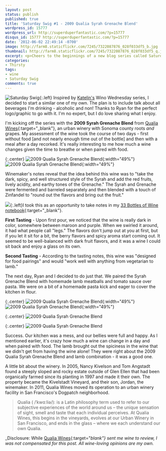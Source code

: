 ```yaml
---
layout: post
status: publish
published: true
title: 'Saturday Swig #1 - 2009 Qualia Syrah Grenache Blend'
wordpress_id: 15777
wordpress_url: http://superduperfantastic.com/?p=15777
disqus_id: 15777 http://superduperfantastic.com/?p=15777
date: '2012-06-02 22:49:14 -0700'
image: http://farm8.staticflickr.com/7245/7322087876_028f033df5_b.jpg
thumbnail: http://farm8.staticflickr.com/7245/7322087876_028f033df5_q.jpg
excerpt: <p>Cheers to the beginnings of a new blog series called Saturday Swig! I'm kicking off the series with the <strong>2009 Syrah Grenache Blend</strong> from Qualia Wines.</p>
categories:
- Thirsty
tags:
- wine
- Saturday Swig
comments: true
---
```

![Saturday Swig](https://farm8.staticflickr.com/7240/7322171030_0166725d1c_o.png){:.left} Inspired by [Katelin's](http://prettysandyfeet.com/ "Pretty Sandy Feet") Wino Wednesday series, I decided to start a similar one of my own. The plan is to include talk about all beverages I'm drinking - alcoholic and non! Thanks to Ryan for the perfect logo/graphic to go with it. I'm no expert, but I do love sharing what I enjoy.

I'm kicking off the series with the **2009 Syrah Grenache Blend** from [Qualia Wines](https://twitter.com/qualiawines){:target="_blank"}, an urban winery with Sonoma county roots _and_ grapes. My assessment of the wine took the course of two days - first without food [and not nearly enough time out of the bottle] and then with a meal after a day recorked. It's really interesting to me how much a wine changes given the time to breathe or when paired with food.

{:.center}
![2009 Qualia Syrah Grenache Blend](http://farm8.staticflickr.com/7086/7300267326_e3a75ab1b9.jpg){:width="49%"} ![2009 Qualia Syrah Grenache Blend](http://farm8.staticflickr.com/7228/7322084106_366d4e3bb3.jpg){:width="49%"}

Winemaker's notes reveal that the idea behind this wine was to "take the dark, spicy, and well structured style of the Syrah and add the red fruits, lively acidity, and earthy tones of the Grenache." The Syrah and Grenache were fermented and barreled separately and then blended with a touch of Zinfandel to "round out the flavors and bring out the fruit."

![](http://farm8.staticflickr.com/7104/7300268682_1510aed342_m.jpg){:.left}I took this as an opportunity to take notes in my [33 Bottles of Wine notebook](http://www.amazon.com/gp/product/B004IZTK8G/ref=s9_simh_gw_p79_d0_g79_i1?pf_rd_m=ATVPDKIKX0DER&pf_rd_s=center-2&pf_rd_r=1H3GXRW0BSE65HR5EGQP&pf_rd_t=101&pf_rd_p=470938631&pf_rd_i=507846 "33 Bottles of Wine"){:target="_blank"}.

**First Tasting** - Upon first pour, we noticed that the wine is really dark in color, somewhere between maroon and purple. When we swirled it around, it had what people call "legs." The flavors don't jump out at you at first, but if you let it sit for a bit, the berry flavors and spicy aroma start coming out. It seemed to be well-balanced with dark fruit flavors, and it was a wine I could sit back and enjoy a glass on its own.

**Second Tasting** - According to the tasting notes, this wine was "designed for food pairings" and would "work well with anything from vegetarian to lamb."

The next day, Ryan and I decided to do just that. We paired the Syrah Grenache Blend with homemade lamb meatballs and tomato sauce over pasta. We were on a bit of a homemade pasta kick and eager to cover the kitchen in flour.

{:.center}
![2009 Qualia Syrah Grenache Blend](http://farm9.staticflickr.com/8144/7322055906_5072aa82cb.jpg){:width="49%"} ![2009 Qualia Syrah Grenache Blend](http://farm8.staticflickr.com/7089/7322061798_218f29d691.jpg){:width="49%"}

{:.center}
![2009 Qualia Syrah Grenache Blend](http://farm9.staticflickr.com/8015/7322065274_51869ed4f3_b.jpg)

{:.center}
![2009 Qualia Syrah Grenache Blend](http://farm8.staticflickr.com/7245/7322087876_028f033df5_b.jpg)

Success. Our kitchen was a mess, and our bellies were full and happy. As I mentioned earlier, it's crazy how much a wine can change in a day and when paired with food. The lamb brought out the spiciness in the wine that we didn't get from having the wine alone! They were right about the 2009 Qualia Syrah Grenache Blend and lamb combination - it was a good one.

A little bit about the winery. In 2005, Nancy Kivelson and Tom Angstadt found a steeply sloped and rocky estate outside of Glen Ellen that had been organically farmed since its planting in 1997 and made it their own. The property became the Kivelstadt Vineyard, and their son, Jordan, the winemaker. In 2011, Qualia Wines moved its operation to an urban winery facility in San Francisco's Dogpatch neighborhood.

> Qualia ( /ˈkwɑːliə/): is a Latin philosophy term used to refer to our subjective experiences of the world around us – the unique sensation of sight, smell and taste that each individual perceives. At Qualia Wines, this begins in the vineyards, evolves at our Urban Winery in San Francisco, and ends in the glass – where we each understand our own Qualia.

_Disclosure: While [Qualia Wines](https://twitter.com/qualiawines){:target="_blank"} sent me wine to review, I was not compensated for this post. All wine-loving opinions are my own._
